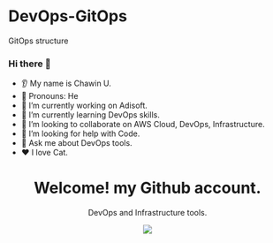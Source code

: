 # DevOps-GitOps
GitOps structure

### Hi there 👋
* 👂 My name is Chawin U.
* 👩 Pronouns: He
* 🔭 I’m currently working on Adisoft.
* 🌱 I’m currently learning DevOps skills.
* 🤝 I’m looking to collaborate on AWS Cloud, DevOps, Infrastructure.
* 🤔 I’m looking for help with Code.
* 💬 Ask me about DevOps tools.
* ❤️ I love Cat. 

<h1 align='center'>
  Welcome! my Github account.
</h1>

<p align='center'>
  DevOps and Infrastructure tools.
</p>

<p align="center">
  <a href="https://skillicons.dev">
    <img src="https://skillicons.dev/icons?i=aws,kubernetes,docker,cloudflare,c,vim,git" />
  </a>
</p>

<br />
